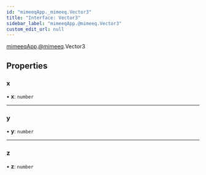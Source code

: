 ```yaml
---
id: "mimeeqApp._mimeeq.Vector3"
title: "Interface: Vector3"
sidebar_label: "mimeeqApp.@mimeeq.Vector3"
custom_edit_url: null
---
```


[mimeeqApp](../modules/mimeeqApp.md).[@mimeeq](../namespaces/mimeeqApp._mimeeq.md).Vector3

## Properties

### x

• **x**: `number`

___

### y

• **y**: `number`

___

### z

• **z**: `number`

